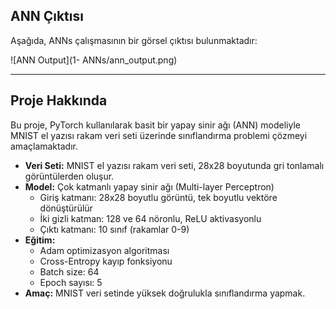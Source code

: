 
## ANN Çıktısı

Aşağıda, ANNs çalışmasının bir görsel çıktısı bulunmaktadır:

![ANN Output](1- ANNs/ann_output.png)

---

## Proje Hakkında

Bu proje, PyTorch kullanılarak basit bir yapay sinir ağı (ANN) modeliyle MNIST el yazısı rakam veri seti üzerinde sınıflandırma problemi çözmeyi amaçlamaktadır.

- **Veri Seti:** MNIST el yazısı rakam veri seti, 28x28 boyutunda gri tonlamalı görüntülerden oluşur.  
- **Model:** Çok katmanlı yapay sinir ağı (Multi-layer Perceptron)  
  - Giriş katmanı: 28x28 boyutlu görüntü, tek boyutlu vektöre dönüştürülür  
  - İki gizli katman: 128 ve 64 nöronlu, ReLU aktivasyonlu  
  - Çıktı katmanı: 10 sınıf (rakamlar 0-9)  
- **Eğitim:**  
  - Adam optimizasyon algoritması  
  - Cross-Entropy kayıp fonksiyonu  
  - Batch size: 64  
  - Epoch sayısı: 5  
- **Amaç:** MNIST veri setinde yüksek doğrulukla sınıflandırma yapmak.
